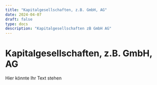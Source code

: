 ```yaml
---
title: "Kapitalgesellschaften, z.B. GmbH, AG"
date: 2024-04-07
draft: false
type: docs
description: "Kapitalgesellschaften zB GmbH AG"
---
```


# Kapitalgesellschaften, z.B. GmbH, AG

Hier könnte Ihr Text stehen